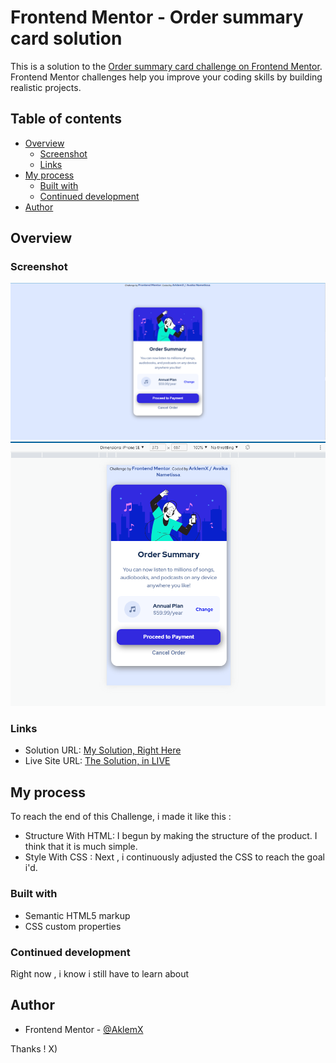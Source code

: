 # Frontend Mentor - Order summary card solution

This is a solution to the [Order summary card challenge on Frontend Mentor](https://www.frontendmentor.io/challenges/order-summary-component-QlPmajDUj). Frontend Mentor challenges help you improve your coding skills by building realistic projects. 

## Table of contents

- [Overview](#overview)
  - [Screenshot](#screenshot)
  - [Links](#links)
- [My process](#my-process)
  - [Built with](#built-with)
  - [Continued development](#continued-development)
- [Author](#author)

## Overview
### Screenshot

![](./images/order-summary-screenshot-desktop.png)
![](./images/order-summary-screenshot-mobile.png)

### Links

- Solution URL: [My Solution, Right Here](https://github.com/ArklemX/order-summary-component-main/)
- Live Site URL: [The Solution, in LIVE](https://arklemx.github.io/order-summary-component-main/solution.html)

## My process

  To reach the end of this Challenge, i made it like this :
- Structure With HTML: I begun by making the structure of the product. I think that it is much simple. 
- Style With CSS : Next , i continuously adjusted the CSS to reach the goal i'd.
### Built with

- Semantic HTML5 markup
- CSS custom properties

### Continued development

Right now , i know i still have to learn about

## Author

- Frontend Mentor - [@AklemX](https://www.frontendmentor.io/profile/ArklemX)

Thanks ! X)